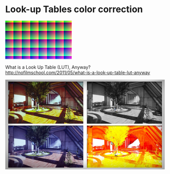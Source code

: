 # Look-up Tables color correction

![](lut.jpg)

What is a Look Up Table (LUT), Anyway?
http://nofilmschool.com/2011/05/what-is-a-look-up-table-lut-anyway

![](example.jpg)
